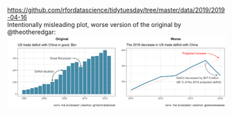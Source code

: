 https://github.com/rfordatascience/tidytuesday/tree/master/data/2019/2019-04-16  
Intentionally misleading plot, worse version of the original by @theotheredgar:
![](worse.png)
